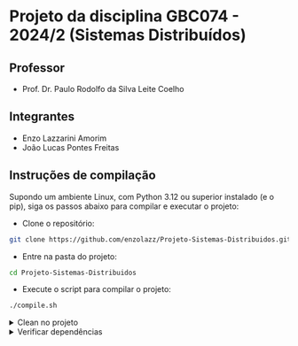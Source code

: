 # Projeto da disciplina GBC074 - 2024/2 (Sistemas Distribuídos)

## Professor

- Prof. Dr. Paulo Rodolfo da Silva Leite Coelho

## Integrantes

- Enzo Lazzarini Amorim
- João Lucas Pontes Freitas

## Instruções de compilação

Supondo um ambiente Linux, com Python 3.12 ou superior instalado (e o pip), siga os passos abaixo para compilar e executar o projeto:

- Clone o repositório:

```bash
git clone https://github.com/enzolazz/Projeto-Sistemas-Distribuidos.git
```

- Entre na pasta do projeto:

```bash
cd Projeto-Sistemas-Distribuidos
```

- Execute o script para compilar o projeto:

```bash
./compile.sh
```

<details>
    <summary>Clean no projeto</summary>
  Caso seja necessário limpar o projeto, execute o script com argumento `clean`:

```bash
./compile.sh clean
```

</details>

<details>
  <summary>Verificar dependências</summary>

Caso seja necessário verificar as dependências do projeto, execute o script com argumento `requirements`:

```bash
./compile.sh requirements
```

</details>
